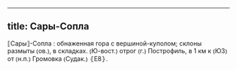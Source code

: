 
---
title: Сары-Сопла
---
⟦Сары⟧-Сопла
: обнаженная гора с вершиной-куполом; склоны размыты ⦅ов.⦆, в складках. ⦅Ю-вост.⦆ отрог ⦅г.⦆ Построфиль, в 1 км к ⦅ЮЗ⦆ от ⦅н.п.⦆ Громовка ⦅Судак.⦆ ⦃Е8⦄.
